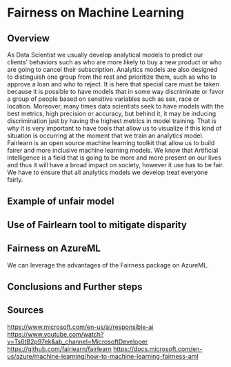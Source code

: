 <!-- #region -->
# Fairness on Machine Learning

## Overview
As Data Scientist we usually develop analytical models to predict our clients' behaviors such as who are more likely to buy a new product or who are going to cancel their subscription. Analytics models are also designed to distinguish one group from the rest and prioritize them, such as who to approve a loan and who to reject. It is here that special care must be taken because it is possible to have models that in some way discriminate or favor a group of people based on sensitive variables such as sex, race or location. Moreover, many times data scientists seek to have models with the best metrics, high precision or accuracy, but behind it, it may be inducing discrimination just by having the highest metrics in model training. That is why it is very important to have tools that allow us to visualize if this kind of situation is occurring at the moment that we train an analytics model. Fairlearn is an open source machine learning toolkit that allow us to build fairer and more inclusive machine learning models. We know that Artificial Intelligence is a field that is going to be more and more present on our lives and thus it will have a broad impact on society, however it use has to be fair. We have to ensure that all analytics models we develop treat everyone fairly.

## Example of unfair model


## Use of Fairlearn tool to mitigate disparity

## Fairness on AzureML
We can leverage the advantages of the Fairness package on AzureML.

## Conclusions and Further steps

## Sources
https://www.microsoft.com/en-us/ai/responsible-ai
https://www.youtube.com/watch?v=Ts6tB2p97ek&ab_channel=MicrosoftDeveloper
https://github.com/fairlearn/fairlearn
https://docs.microsoft.com/en-us/azure/machine-learning/how-to-machine-learning-fairness-aml

<!-- #endregion -->
